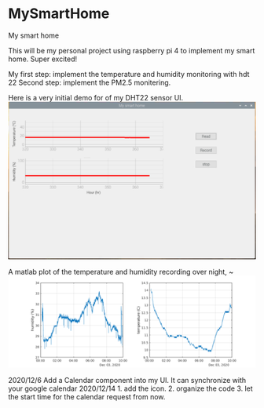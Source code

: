 # MySmartHome
My smart home

This will be my personal project using raspberry pi 4 to implement my smart home. Super excited!

My first step: implement the temperature and humidity monitoring with hdt 22
Second step: implement the PM2.5 monitering.


Here is a very initial demo for of my DHT22 sensor UI.
![Image of demo UI](https://github.com/Qingchu1995/MySmartHome/blob/master/imgs/UI_demo.png)

A matlab plot of the temperature and humidity recording over night,
~![Image of matlab plot demo](https://github.com/Qingchu1995/MySmartHome/blob/master/imgs/plot_demo.png)


2020/12/6  Add a Calendar component into my UI. It can synchronize with your google calendar
2020/12/14 1. add the icon. 2. organize the code 3. let the start time for the calendar request from now.
